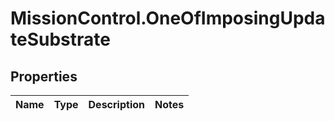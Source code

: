 # MissionControl.OneOfImposingUpdateSubstrate

## Properties
Name | Type | Description | Notes
------------ | ------------- | ------------- | -------------
